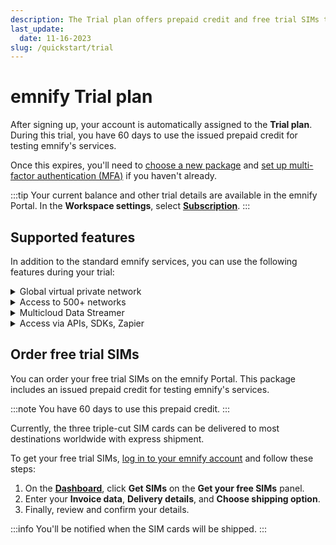 ```yaml
---
description: The Trial plan offers prepaid credit and free trial SIMs to test emnify's services
last_update: 
  date: 11-16-2023
slug: /quickstart/trial
---
```


# emnify Trial plan

After signing up, your account is automatically assigned to the **Trial plan**.
During this trial, you have 60 days to use the issued prepaid credit for testing emnify's services.

Once this expires, you'll need to [choose a new package](/how-tos/upgrade-trial-plan) and [set up multi-factor authentication (MFA)](/how-tos/multi-factor-authentication) if you haven't already.

:::tip
Your current balance and other trial details are available in the emnify Portal.
In the **Workspace settings**, select [**Subscription**](https://portal.emnify.com/organisation-settings/subscription).
:::

## Supported features

In addition to the standard emnify services, you can use the following features during your trial:

<details className="details details--example">
  <summary>Global virtual private network</summary>
    <p>Establish secure private connections to your devices via a <a href="https://docs.emnify.com/glossary#vpn">virtual private network (VPN)</a>, so you can troubleshoot devices.</p>
</details>

<details className="details details--example">
  <summary>Access to 500+ networks</summary>
    <p>Connect your IoT devices to <a href="https://docs.emnify.com/services/global-iot-network">more than 540 networks in over 180 countries</a>. Get 2G, 3G, 4G, 5G, LTE-M, and NB-IoT coverage.</p>
</details>

<details className="details details--example">
  <summary>Multicloud Data Streamer</summary>
    <p>Use the tools you're familiar with to stream connectivity metadata, triage issues, collect usage insights, and more. <a href="https://docs.emnify.com/multicloud-data-streamer">Learn more about the Data Streamer</a> or <a href="https://docs.emnify.com/multicloud-data-streamer/integrations">browse the available integrations</a>.</p>
</details>

<details className="details details--example">
  <summary>Access via APIs, SDKs, Zapier</summary>
    <p>Automate SIM management, business processes, and other workflows using emnify's suite of developer tools.</p>
    <ul>
      <li>APIs (<a href="https://docs.emnify.com/rest">REST</a> and <a href="https://docs.emnify.com/graphql">GraphQL</a>)</li>
      <li>SDKs (<a href="https://docs.emnify.com/sdks/python/quickstart">Python</a> and <a href="https://docs.emnify.com/sdks/java/quickstart">Java</a>)</li>
      <li>Zapier (for <a href="https://docs.emnify.com/portal/no-code">no-code workflow automation</a>)</li>
    </ul>
</details>

## Order free trial SIMs

You can order your free trial SIMs on the emnify Portal.
This package includes an issued prepaid credit for testing emnify's services.

:::note
You have 60 days to use this prepaid credit.
:::

Currently, the three triple-cut SIM cards can be delivered to most destinations worldwide with express shipment.

To get your free trial SIMs, [log in to your emnify account](https://portal.emnify.com/sign) and follow these steps:

1. On the [**Dashboard**](https://portal.emnify.com/), click **Get SIMs** on the **Get your free SIMs** panel.
1. Enter your **Invoice data**, **Delivery details**, and **Choose shipping option**.
1. Finally, review and confirm your details. 

:::info
You'll be notified when the SIM cards will be shipped.
:::
